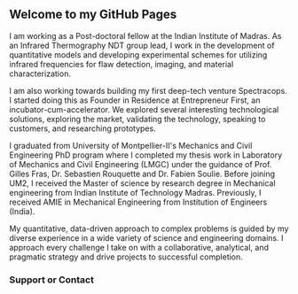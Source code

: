 ## Welcome to my GitHub Pages

I am working as a Post-doctoral fellow at the Indian Institute of Madras. As an Infrared Thermography NDT group lead, I work in the development of quantitative models and developing experimental schemes for utilizing infrared frequencies for flaw detection, imaging, and material characterization.

I am also working towards building my first deep-tech venture Spectracops. I started doing this as Founder in Residence at Entrepreneur First, an incubator-cum-accelerator. We explored several interesting technological solutions, exploring the market, validating the technology, speaking to customers, and researching prototypes.

I graduated from University of Montpellier-II's Mechanics and Civil Engineering PhD program where I completed my thesis work in Laboratory of Mechanics and Civil Engineering (LMGC) under the guidance of Prof. Gilles Fras, Dr. Sebastien Rouquette and Dr. Fabien Soulie. Before joining UM2, I received the Master of science by research degree in Mechanical engineering from Indian Institute of Technology Madras. Previously, I received AMIE in Mechanical Engineering from Institution of Engineers (India).

My quantitative, data-driven approach to complex problems is guided by my diverse experience in a wide variety of science and engineering domains. I approach every challenge I take on with a collaborative, analytical, and pragmatic strategy and drive projects to successful completion.



### Support or Contact

